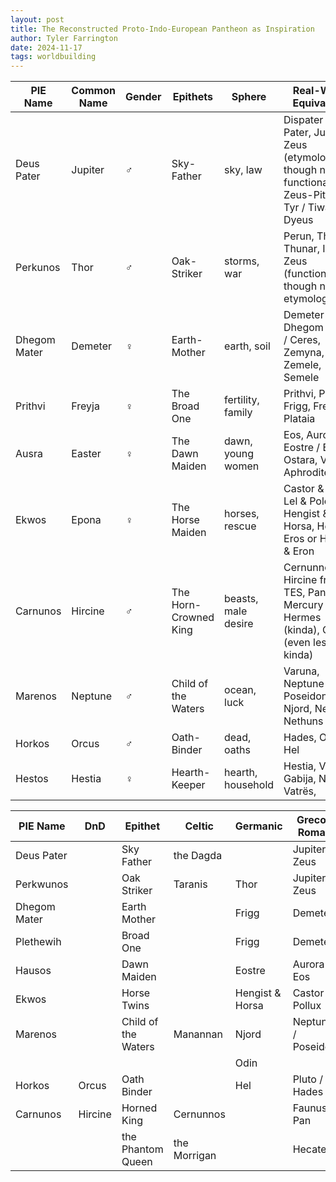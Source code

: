 ```yaml
---
layout: post
title: The Reconstructed Proto-Indo-European Pantheon as Inspiration
author: Tyler Farrington
date: 2024-11-17
tags: worldbuilding
---
```


| PIE Name     | Common Name | Gender | Epithets              | Sphere              | Real-World Equivalents                                                                                          |
|--------------|-------------|--------|-----------------------|---------------------|-----------------------------------------------------------------------------------------------------------------|
| Deus Pater   | Jupiter     | ♂️      | Sky-Father            | sky, law            | Dispater / Deus Pater, Jupiter, Zeus (etymologically, though not functionally), Zeus-Piter?, Tyr / Tiwaz, Dyeus |
| Perkunos     | Thor        | ♂️      | Oak-Striker           | storms, war         | Perun, Thor, Thunar, Indra, Zeus (functionally, though not etymologically)                                      |
| Dhegom Mater | Demeter     | ♀️      | Earth-Mother          | earth, soil         | Demeter / Dhegom Mater / Ceres, Zemyna, Gaia, Zemele, Semele                                                    |
| Prithvi      | Freyja      | ♀️      | The Broad One         | fertility, family   | Prithvi, Priya, Frigg, Freyja, Plataia                                                                          |
| Ausra        | Easter      | ♀️      | The Dawn Maiden       | dawn, young women   | Eos, Aurora, Eostre / Easter / Ostara, Venus / Aphrodite                                                        |
| Ekwos        | Epona       | ♀️      | The Horse Maiden      | horses, rescue      | Castor & Pollux, Lel & Polel, Hengist & Horsa, Heros & Eros or Herron & Eron                            |
| Carnunos     | Hircine     | ♂️      | The Horn-Crowned King | beasts, male desire | Cernunnos, Hircine from TES, Pan, Mercury / Hermes (kinda), Odin (even less kinda)                              |
| Marenos      | Neptune     | ♂️      | Child of the Waters   | ocean, luck         | Varuna, Neptune / Poseidon, Njord, Nechtan, Nethuns                                                             |
| Horkos       | Orcus       | ♂️      | Oath-Binder           | dead, oaths         | Hades, Orcus, Hel                                                                                               |
| Hestos       | Hestia      | ♀️      | Hearth-Keeper         | hearth, household   | Hestia, Vesta, Gabija, Nëna e Vatrës,                                                                           |


| PIE Name     | DnD     | Epithet             | Celtic       | Germanic        | Greco-Roman        | Slavic      | Vedic     |
|--------------|---------|---------------------|--------------|-----------------|--------------------|-------------|-----------|
| Deus Pater   |         | Sky Father          | the Dagda    |                 | Jupiter / Zeus     | Svarog?     | Dyauspitr |
| Perkwunos    |         | Oak Striker         | Taranis      | Thor            | Jupiter / Zeus     | Perun       | Indra     |
| Dhegom Mater |         | Earth Mother        |              | Frigg           | Demeter            | Mat Zemlya  | Prithvi   |
| Plethewih    |         | Broad One           |              | Frigg           | Demeter            |             | Prithvi   |
| Hausos       |         | Dawn Maiden         |              | Eostre          | Aurora / Eos       | Zorya       | Ushas     |
| Ekwos        |         | Horse Twins         |              | Hengist & Horsa | Castor & Pollux    | Lel & Polel | Aśvins    |
| Marenos      |         | Child of the Waters | Manannan     | Njord           | Neptune / Poseidon |             | Varuna    |
|              |         |                     |              | Odin            |                    |             | Rudra     |
| Horkos       | Orcus   | Oath Binder         |              | Hel             | Pluto / Hades      | Veles       |           |
| Carnunos     | Hircine | Horned King         | Cernunnos    |                 | Faunus / Pan       | Veles       |           |
|              |         | the Phantom Queen   | the Morrigan |                 | Hecate             |             |           |